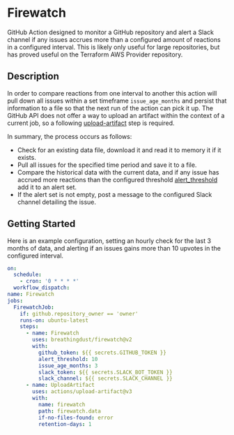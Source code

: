 # Firewatch

GitHub Action designed to monitor a GitHub repository and alert a Slack channel if any issues accrues more than a configured amount of reactions in a configured interval. This is likely only useful for large repositories, but has proved useful on the Terraform AWS Provider repository.

## Description

In order to compare reactions from one interval to another this action will pull down all issues within a set timeframe `issue_age_months` and persist that information to a file so that the next run of the action can pick it up. The GitHub API does not offer a way to upload an artifact within the context of a current job, so a following [upload-artifact](https://github.com/actions/upload-artifact) step is required.

In summary, the process occurs as follows:

- Check for an existing data file, download it and read it to memory it if it exists.
- Pull all issues for the specified time period and save it to a file.
- Compare the historical data with the current data, and if any issue has accrued more reactions than the configured threshold [alert_threshold]() add it to an alert set.
- If the alert set is not empty, post a message to the configured Slack channel detailing the issue.

## Getting Started

Here is an example configuration, setting an hourly check for the last 3 months of data, and alerting if an issues gains more than 10 upvotes in the configured interval.

```yaml
on:
  schedule:
    - cron: '0 * * * *'
  workflow_dispatch:
name: Firewatch
jobs:
  FirewatchJob:
    if: github.repository_owner == 'owner'
    runs-on: ubuntu-latest
    steps:
      - name: Firewatch
        uses: breathingdust/firewatch@v2
        with:
          github_token: ${{ secrets.GITHUB_TOKEN }}
          alert_threshold: 10
          issue_age_months: 3
          slack_token: ${{ secrets.SLACK_BOT_TOKEN }}
          slack_channel: ${{ secrets.SLACK_CHANNEL }}
      - name: UploadArtifact
        uses: actions/upload-artifact@v3
        with:
          name: firewatch
          path: firewatch.data
          if-no-files-found: error
          retention-days: 1
```
